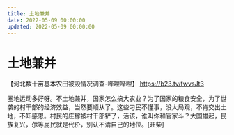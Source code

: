 ```yaml
---
title: 土地兼并
date: 2022-05-09 00:00:00
updated: 2022-05-09 00:00:00
---
```


# 土地兼并

【河北数十亩基本农田被毁情况调查-哔哩哔哩】 https://b23.tv/fwvsJt3

圈地运动多好呀。不土地兼并，国家怎么搞大农业？为了国家的粮食安全，为了世袭的村干部的经济效益，当然要顺从了。这些刁民不懂事，没大局观，不肯交出土地，不知感恩。村民的庄稼被村干部铲了，活该，谁叫你和官家斗？大国雄起，民族复兴，尔等屁民就是代价，别认不清自己的地位。[旺柴]
